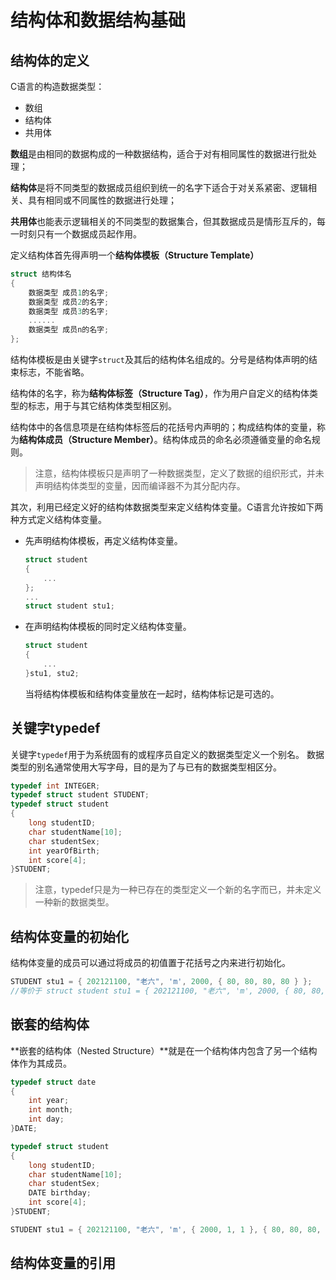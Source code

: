# 结构体和数据结构基础


## 结构体的定义

C语言的构造数据类型：
- 数组
- 结构体
- 共用体

**数组**是由相同的数据构成的一种数据结构，适合于对有相同属性的数据进行批处理；

**结构体**是将不同类型的数据成员组织到统一的名字下适合于对关系紧密、逻辑相关、具有相同或不同属性的数据进行处理；

**共用体**也能表示逻辑相关的不同类型的数据集合，但其数据成员是情形互斥的，每一时刻只有一个数据成员起作用。


定义结构体首先得声明一个**结构体模板（Structure Template）**

```c
struct 结构体名
{
    数据类型 成员1的名字;
    数据类型 成员2的名字;
    数据类型 成员3的名字;
    ......
    数据类型 成员n的名字;
};
```

结构体模板是由关键字`struct`及其后的结构体名组成的。分号是结构体声明的结束标志，不能省略。

结构体的名字，称为**结构体标签（Structure Tag）**，作为用户自定义的结构体类型的标志，用于与其它结构体类型相区别。

结构体中的各信息项是在结构体标签后的花括号内声明的；构成结构体的变量，称为**结构体成员（Structure Member）**。结构体成员的命名必须遵循变量的命名规则。




>   注意，结构体模板只是声明了一种数据类型，定义了数据的组织形式，并未声明结构体类型的变量，因而编译器不为其分配内存。

其次，利用已经定义好的结构体数据类型来定义结构体变量。C语言允许按如下两种方式定义结构体变量。

-   先声明结构体模板，再定义结构体变量。

    ```c
    struct student
    {
    	...
    };
    ...
    struct student stu1;
    ```

-   在声明结构体模板的同时定义结构体变量。

    ```c
    struct student
    {
    	...
    }stu1, stu2;
    ```

    当将结构体模板和结构体变量放在一起时，结构体标记是可选的。

## 关键字typedef

关键字`typedef`用于为系统固有的或程序员自定义的数据类型定义一个别名。 数据类型的别名通常使用大写字母，目的是为了与已有的数据类型相区分。

```c
typedef int INTEGER;
typedef struct student STUDENT;
typedef struct student
{
  	long studentID;
    char studentName[10];
    char studentSex;
    int yearOfBirth;
    int score[4];
}STUDENT;
```

>   注意，typedef只是为一种已存在的类型定义一个新的名字而已，并未定义一种新的数据类型。



## 结构体变量的初始化

结构体变量的成员可以通过将成员的初值置于花括号之内来进行初始化。

```c
STUDENT stu1 = { 202121100, "老六", 'm', 2000, { 80, 80, 80, 80 } };
//等价于 struct student stu1 = { 202121100, "老六", 'm', 2000, { 80, 80, 80, 80 } };
```

## 嵌套的结构体

**嵌套的结构体（Nested Structure）**就是在一个结构体内包含了另一个结构体作为其成员。

```c
typedef struct date
{
    int year;
    int month;
    int day;
}DATE;

typedef struct student
{
  	long studentID;
    char studentName[10];
    char studentSex;
   	DATE birthday;
    int score[4];
}STUDENT;

STUDENT stu1 = { 202121100, "老六", 'm', { 2000, 1, 1 }, { 80, 80, 80, 80 } };
```

## 结构体变量的引用
